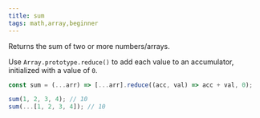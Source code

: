 ```yaml
---
title: sum
tags: math,array,beginner
---
```


Returns the sum of two or more numbers/arrays.

Use `Array.prototype.reduce()` to add each value to an accumulator, initialized with a value of `0`.

```js
const sum = (...arr) => [...arr].reduce((acc, val) => acc + val, 0);
```

```js
sum(1, 2, 3, 4); // 10
sum(...[1, 2, 3, 4]); // 10
```
